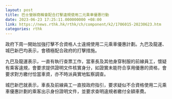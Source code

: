```yaml
---
layout: post
title: 巴士營辦商稱會配合打擊違規使用二元乘車優惠行動
date: 2023-06-23 17:25:11.000000000 +08:00
link: https://news.rthk.hk/rthk/ch/component/k2/1706015-20230623.htm
categories: rthk
---
```


政府下周一開始加強打擊不合資格人士違規使用二元乘車優惠計劃。九巴及龍運、城巴新巴均表示，會積極配合政府的打擊措施。

九巴及龍運表示，一直有執行查票工作，當車長及其他身穿制服的前線員工，懷疑有乘客違規，會要求提供證明文件核實身分，如證實未能符合享用優惠的資格，會要求對方繳付恰當車資，亦不時派員實地監察調查。

城巴新巴就表示，車長及前線員工一直按政府指引，要求疑似不合資格使用二元乘車優惠計劃的乘客出示身份證明文件，並要求查明違規者繳付全額車費。
